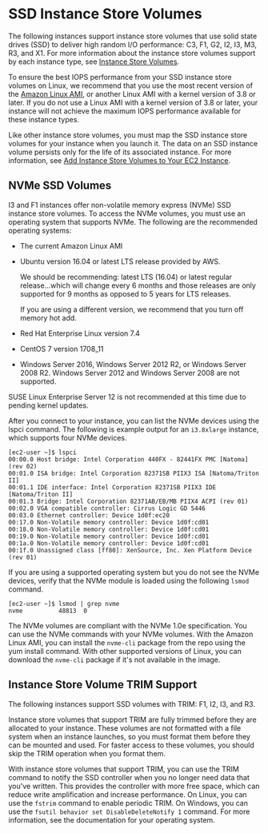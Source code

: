 # SSD Instance Store Volumes<a name="ssd-instance-store"></a>

The following instances support instance store volumes that use solid state drives \(SSD\) to deliver high random I/O performance: C3, F1, G2, I2, I3, M3, R3, and X1\. For more information about the instance store volumes support by each instance type, see [Instance Store Volumes](InstanceStorage.md#instance-store-volumes)\.

To ensure the best IOPS performance from your SSD instance store volumes on Linux, we recommend that you use the most recent version of the [Amazon Linux AMI](https://aws.amazon.com/amazon-linux-ami/), or another Linux AMI with a kernel version of 3\.8 or later\. If you do not use a Linux AMI with a kernel version of 3\.8 or later, your instance will not achieve the maximum IOPS performance available for these instance types\.

Like other instance store volumes, you must map the SSD instance store volumes for your instance when you launch it\. The data on an SSD instance volume persists only for the life of its associated instance\. For more information, see [Add Instance Store Volumes to Your EC2 Instance](add-instance-store-volumes.md)\.

## NVMe SSD Volumes<a name="nvme-ssd-volumes"></a>

I3 and F1 instances offer non\-volatile memory express \(NVMe\) SSD instance store volumes\. To access the NVMe volumes, you must use an operating system that supports NVMe\. The following are the recommended operating systems:

+ The current Amazon Linux AMI

+ Ubuntu version 16\.04 or latest LTS release provided by AWS\. 

  We should be recommending: latest LTS \(16\.04\) or latest regular release\.\.\.which will change every 6 months and those releases are only supported for 9 months as opposed to 5 years for LTS releases\. 

  If you are using a different version, we recommend that you turn off memory hot add\.

+ Red Hat Enterprise Linux version 7\.4

+ CentOS 7 version 1708\_11

+ Windows Server 2016, Windows Server 2012 R2, or Windows Server 2008 R2\. Windows Server 2012 and Windows Server 2008 are not supported\.

SUSE Linux Enterprise Server 12 is not recommended at this time due to pending kernel updates\.

After you connect to your instance, you can list the NVMe devices using the lspci command\. The following is example output for an `i3.8xlarge` instance, which supports four NVMe devices\.

```
[ec2-user ~]$ lspci
00:00.0 Host bridge: Intel Corporation 440FX - 82441FX PMC [Natoma] (rev 02)
00:01.0 ISA bridge: Intel Corporation 82371SB PIIX3 ISA [Natoma/Triton II]
00:01.1 IDE interface: Intel Corporation 82371SB PIIX3 IDE [Natoma/Triton II]
00:01.3 Bridge: Intel Corporation 82371AB/EB/MB PIIX4 ACPI (rev 01)
00:02.0 VGA compatible controller: Cirrus Logic GD 5446
00:03.0 Ethernet controller: Device 1d0f:ec20
00:17.0 Non-Volatile memory controller: Device 1d0f:cd01
00:18.0 Non-Volatile memory controller: Device 1d0f:cd01
00:19.0 Non-Volatile memory controller: Device 1d0f:cd01
00:1a.0 Non-Volatile memory controller: Device 1d0f:cd01
00:1f.0 Unassigned class [ff80]: XenSource, Inc. Xen Platform Device (rev 01)
```

If you are using a supported operating system but you do not see the NVMe devices, verify that the NVMe module is loaded using the following `lsmod` command\.

```
[ec2-user ~]$ lsmod | grep nvme
nvme          48813  0
```

The NVMe volumes are compliant with the NVMe 1\.0e specification\. You can use the NVMe commands with your NVMe volumes\. With the Amazon Linux AMI, you can install the `nvme-cli` package from the repo using the yum install command\. With other supported versions of Linux, you can download the `nvme-cli` package if it's not available in the image\.

## Instance Store Volume TRIM Support<a name="InstanceStoreTrimSupport"></a>

The following instances support SSD volumes with TRIM: F1, I2, I3, and R3\.

Instance store volumes that support TRIM are fully trimmed before they are allocated to your instance\. These volumes are not formatted with a file system when an instance launches, so you must format them before they can be mounted and used\. For faster access to these volumes, you should skip the TRIM operation when you format them\.

With instance store volumes that support TRIM, you can use the TRIM command to notify the SSD controller when you no longer need data that you've written\. This provides the controller with more free space, which can reduce write amplification and increase performance\. On Linux, you can use the `fstrim` command to enable periodic TRIM\. On Windows, you can use the `fsutil behavior set DisableDeleteNotify 1` command\. For more information, see the documentation for your operating system\.